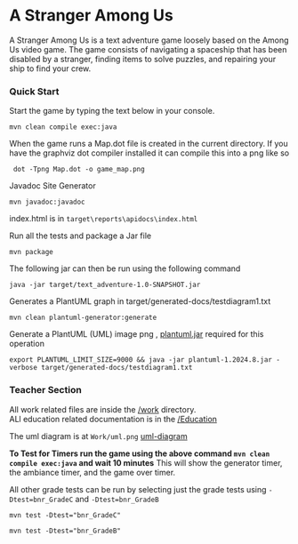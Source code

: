 # A Stranger Among Us

A Stranger Among Us is a text adventure game loosely based on the Among Us video game. The game consists of navigating a spaceship that has been disabled by a stranger, finding items to solve puzzles, and repairing your ship to find your crew.

### Quick Start

Start the game by typing the text below in your console.

```
mvn clean compile exec:java  
```
When the game runs a Map.dot file is created in the current directory.
If you have the graphviz dot compiler installed it can compile this into a png like so

```
 dot -Tpng Map.dot -o game_map.png   
```

Javadoc Site Generator
```
mvn javadoc:javadoc
```
index.html is in `target\reports\apidocs\index.html`


Run all the tests and package a Jar file

```
mvn package
```
The following jar can then be run using the following command 

```
java -jar target/text_adventure-1.0-SNAPSHOT.jar
```

Generates a PlantUML graph in target/generated-docs/testdiagram1.txt

```
mvn clean plantuml-generator:generate    
```

Generate a PlantUML (UML) image png , [plantuml.jar](https://plantuml.com/download) required for this operation

```
export PLANTUML_LIMIT_SIZE=9000 && java -jar plantuml-1.2024.8.jar -verbose target/generated-docs/testdiagram1.txt
```


### Teacher Section
All work related files are inside the [/work](Work) directory.  
ALl education related documentation is in the [/Education](Education)

The uml diagram is at `Work/uml.png`
[uml-diagram](Work/uml.png)

**To Test for Timers run the game using the above command `mvn clean compile exec:java` and wait 10 minutes** 
This will show the generator timer, the ambiance timer, and the game over timer. 

All other grade tests can be run by selecting just the grade tests using `-Dtest=bnr_GradeC` and `-Dtest=bnr_GradeB`
```
mvn test -Dtest="bnr_GradeC"

mvn test -Dtest="bnr_GradeB"
```

